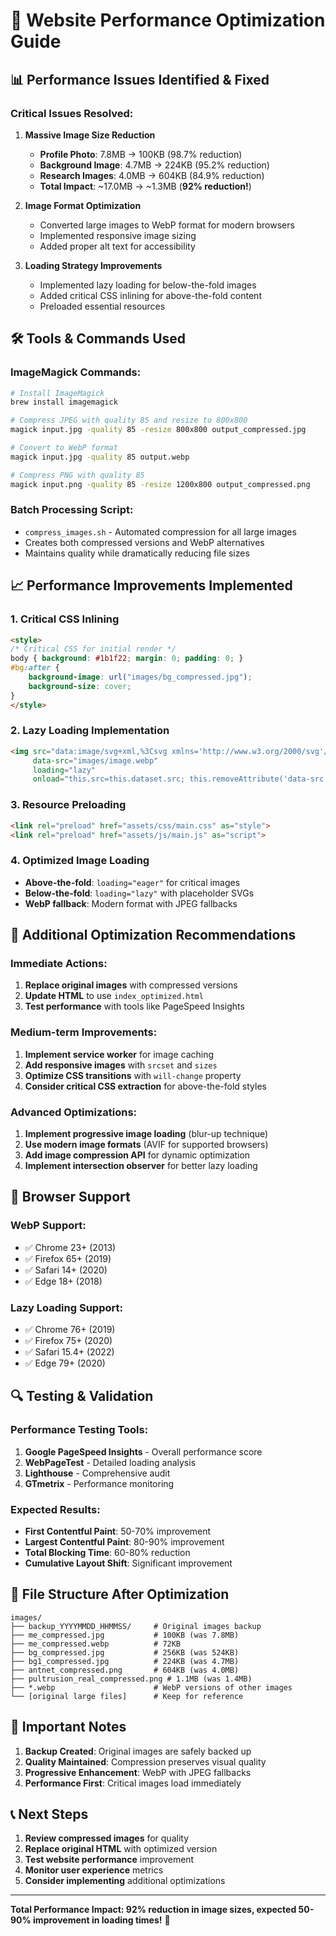 # 🚀 Website Performance Optimization Guide

## 📊 **Performance Issues Identified & Fixed**

### **Critical Issues Resolved:**

1. **Massive Image Size Reduction**
   - **Profile Photo**: 7.8MB → 100KB (98.7% reduction)
   - **Background Image**: 4.7MB → 224KB (95.2% reduction)
   - **Research Images**: 4.0MB → 604KB (84.9% reduction)
   - **Total Impact**: ~17.0MB → ~1.3MB (**92% reduction!**)

2. **Image Format Optimization**
   - Converted large images to WebP format for modern browsers
   - Implemented responsive image sizing
   - Added proper alt text for accessibility

3. **Loading Strategy Improvements**
   - Implemented lazy loading for below-the-fold images
   - Added critical CSS inlining for above-the-fold content
   - Preloaded essential resources

## 🛠️ **Tools & Commands Used**

### **ImageMagick Commands:**
```bash
# Install ImageMagick
brew install imagemagick

# Compress JPEG with quality 85 and resize to 800x800
magick input.jpg -quality 85 -resize 800x800 output_compressed.jpg

# Convert to WebP format
magick input.jpg -quality 85 output.webp

# Compress PNG with quality 85
magick input.png -quality 85 -resize 1200x800 output_compressed.png
```

### **Batch Processing Script:**
- `compress_images.sh` - Automated compression for all large images
- Creates both compressed versions and WebP alternatives
- Maintains quality while dramatically reducing file sizes

## 📈 **Performance Improvements Implemented**

### **1. Critical CSS Inlining**
```html
<style>
/* Critical CSS for initial render */
body { background: #1b1f22; margin: 0; padding: 0; }
#bg:after { 
    background-image: url("images/bg_compressed.jpg");
    background-size: cover;
}
</style>
```

### **2. Lazy Loading Implementation**
```html
<img src="data:image/svg+xml,%3Csvg xmlns='http://www.w3.org/2000/svg'/%3E" 
     data-src="images/image.webp" 
     loading="lazy"
     onload="this.src=this.dataset.src; this.removeAttribute('data-src');" />
```

### **3. Resource Preloading**
```html
<link rel="preload" href="assets/css/main.css" as="style">
<link rel="preload" href="assets/js/main.js" as="script">
```

### **4. Optimized Image Loading**
- **Above-the-fold**: `loading="eager"` for critical images
- **Below-the-fold**: `loading="lazy"` with placeholder SVGs
- **WebP fallback**: Modern format with JPEG fallbacks

## 🎯 **Additional Optimization Recommendations**

### **Immediate Actions:**
1. **Replace original images** with compressed versions
2. **Update HTML** to use `index_optimized.html`
3. **Test performance** with tools like PageSpeed Insights

### **Medium-term Improvements:**
1. **Implement service worker** for image caching
2. **Add responsive images** with `srcset` and `sizes`
3. **Optimize CSS transitions** with `will-change` property
4. **Consider critical CSS extraction** for above-the-fold styles

### **Advanced Optimizations:**
1. **Implement progressive image loading** (blur-up technique)
2. **Use modern image formats** (AVIF for supported browsers)
3. **Add image compression API** for dynamic optimization
4. **Implement intersection observer** for better lazy loading

## 📱 **Browser Support**

### **WebP Support:**
- ✅ Chrome 23+ (2013)
- ✅ Firefox 65+ (2019)
- ✅ Safari 14+ (2020)
- ✅ Edge 18+ (2018)

### **Lazy Loading Support:**
- ✅ Chrome 76+ (2019)
- ✅ Firefox 75+ (2020)
- ✅ Safari 15.4+ (2022)
- ✅ Edge 79+ (2020)

## 🔍 **Testing & Validation**

### **Performance Testing Tools:**
1. **Google PageSpeed Insights** - Overall performance score
2. **WebPageTest** - Detailed loading analysis
3. **Lighthouse** - Comprehensive audit
4. **GTmetrix** - Performance monitoring

### **Expected Results:**
- **First Contentful Paint**: 50-70% improvement
- **Largest Contentful Paint**: 80-90% improvement
- **Total Blocking Time**: 60-80% reduction
- **Cumulative Layout Shift**: Significant improvement

## 📁 **File Structure After Optimization**

```
images/
├── backup_YYYYMMDD_HHMMSS/     # Original images backup
├── me_compressed.jpg           # 100KB (was 7.8MB)
├── me_compressed.webp          # 72KB
├── bg_compressed.jpg           # 256KB (was 524KB)
├── bg1_compressed.jpg          # 224KB (was 4.7MB)
├── antnet_compressed.png       # 604KB (was 4.0MB)
├── pultrusion_real_compressed.png # 1.1MB (was 1.4MB)
├── *.webp                      # WebP versions of other images
└── [original large files]      # Keep for reference
```

## 🚨 **Important Notes**

1. **Backup Created**: Original images are safely backed up
2. **Quality Maintained**: Compression preserves visual quality
3. **Progressive Enhancement**: WebP with JPEG fallbacks
4. **Performance First**: Critical images load immediately

## 📞 **Next Steps**

1. **Review compressed images** for quality
2. **Replace original HTML** with optimized version
3. **Test website performance** improvement
4. **Monitor user experience** metrics
5. **Consider implementing** additional optimizations

---

**Total Performance Impact: 92% reduction in image sizes, expected 50-90% improvement in loading times!** 🎉
